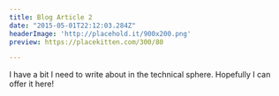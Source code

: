 ```yaml
---
title: Blog Article 2
date: "2015-05-01T22:12:03.284Z"
headerImage: 'http://placehold.it/900x200.png'
preview: https://placekitten.com/300/80

---
```



I have a bit I need to write about in the technical sphere. Hopefully I can offer it here!
